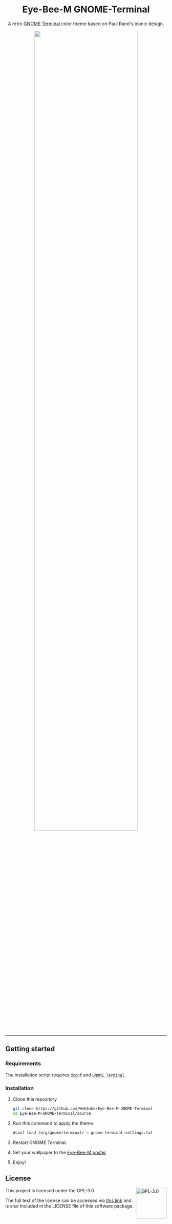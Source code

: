 <h1 align="center">Eye-Bee-M GNOME-Terminal</h1>

<p align="center">A retro <a href="https://wiki.gnome.org/Apps/Terminal">GNOME Terminal</a> color theme based on Paul Rand's iconic design.</p>

<p align="center"><a href="https://emoji-o-clock.pages.dev/"><img solid" width="80%" src="https://user-images.githubusercontent.com/94064167/216708576-f81266ac-0b2e-465a-bfb6-77a30624bffa.png"></a></p>

---

## Getting started

### Requirements

The installation script requires [`dconf`][dconf] and [`GNOME Terminal`][gnome terminal].

### Installation

1. Clone this repository

    ```sh
    git clone https://github.com/WebSnke/Eye-Bee-M-GNOME-Terminal
    cd Eye-Bee-M-GNOME-Terminal/source
    ```   
    
2. Run this command to apply the theme.
    
    ```sh
    dconf load /org/gnome/terminal/ < gnome-terminal-settings.txt
    ``` 

3. Restart GNOME Terminal.

4. Set your wallpaper to the [Eye-Bee-M poster](https://www.ibm.com/ibm/history/ibm100/images/icp/W141717T18176O09/us__en_us__ibm100__good_design__eye_bee_m__620x350.jpg).

5. Enjoy!

## License

<a href="https://opensource.org/license/gpl-3-0/">
  <img align="right" height="96" alt="GPL-3.0" src="https://upload.wikimedia.org/wikipedia/commons/9/93/GPLv3_Logo.svg" />
</a>

This project is licensed under the GPL-3.0.

The full text of the license can be accessed via [this link](https://opensource.org/license/gpl-3-0/) and is also included in the LICENSE file of this software package.

[dconf]: https://wiki.gnome.org/Projects/dconf
[gnome terminal]: https://apps.gnome.org/en/app/org.gnome.Console
